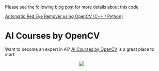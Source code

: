 Please see the following [blog post](https://www.learnopencv.com/automatic-red-eye-remover-using-opencv-cpp-python/) for more details about this code

[Automatic Red Eye Remover using OpenCV (C++ / Python)](https://www.learnopencv.com/automatic-red-eye-remover-using-opencv-cpp-python/)


# AI Courses by OpenCV

Want to become an expert in AI? [AI Courses by OpenCV](https://opencv.org/courses/) is a great place to start. 

<a href="https://opencv.org/courses/">
<p align="center"> 
<img src="https://www.learnopencv.com/wp-content/uploads/2020/04/AI-Courses-By-OpenCV-Github.png">
</p>
</a>
